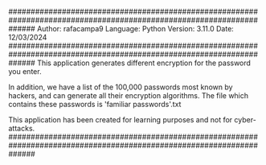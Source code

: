 ######################################################################################################################
Author: rafacampa9
Language: Python
Version: 3.11.0
Date: 12/03/2024
######################################################################################################################
This application generates different encryption for the password you enter.

In addition, we have a list of the 100,000 passwords most known by hackers, and can generate all their encryption algorithms. The file which contains these passwords is 'familiar passwords'.txt

This application has been created for learning purposes and not for cyber-attacks.
######################################################################################################################